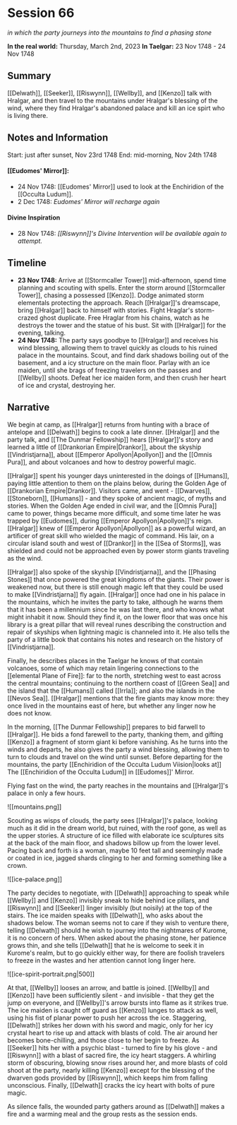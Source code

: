 # Session 66
*in which the party journeys into the mountains to find a phasing stone*

**In the real world:** Thursday, March 2nd, 2023
**In Taelgar:**  23 Nov 1748 - 24 Nov 1748

## Summary
[[Delwath]], [[Seeker]], [[Riswynn]], [[Wellby]], and [[Kenzo]] talk with Hralgar, and then travel to the mountains under Hralgar's blessing of the wind, where they find Hralgar's abandoned palace and kill an ice spirt who is living there.

## Notes and Information

Start: just after sunset, Nov 23rd 1748
End: mid-morning, Nov 24th 1748

#### [[Eudomes' Mirror]]:
 - 24 Nov 1748: [[Eudomes' Mirror]] used to look at the Enchiridion of the [[Occulta Ludum]].
 - 2 Dec 1748: *Eudomes' Mirror will recharge again*

#### Divine Inspiration
- 28 Nov 1748: *[[Riswynn]]'s Divine Intervention will be available again to attempt.*

## Timeline

- **23 Nov 1748**: Arrive at [[Stormcaller Tower]] mid-afternoon, spend time planning and scouting with spells. Enter the storm around [[Stormcaller Tower]], chasing a possessed [[Kenzo]]. Dodge animated storm elementals protecting the approach. Reach [[Hralgar]]'s dreamscape, bring [[Hralgar]] back to himself with stories. Fight Hraglar's storm-crazed ghost duplicate. Free Hraglar from his chains, watch as he destroys the tower and the statue of his bust. Sit with [[Hralgar]] for the evening, talking. 
- **24 Nov 1748:** The party says goodbye to [[Hralgar]] and receives his wind blessing, allowing them to travel quickly as clouds to his ruined palace in the mountains. Scout, and find dark shadows boiling out of the basement, and a icy structure on the main floor. Parlay with an ice maiden, until she brags of freezing travelers on the passes and [[Wellby]] shoots. Defeat her ice maiden form, and then crush her heart of ice and crystal, destroying her. 

## Narrative

We begin at camp, as [[Hralgar]] returns from hunting with a brace of antelope and [[Delwath]] begins to cook a late dinner. [[Hralgar]] and the party talk, and [[The Dunmar Fellowship]] hears [[Hralgar]]'s story and learned a little of [[Drankorian Empire|Drankor]], about the skyship [[Vindristjarna]], about [[Emperor Apollyon|Apollyon]] and the [[Omnis Pura]], and about volcanoes and how to destroy powerful magic. 

[[Hralgar]] spent his younger days uninterested in the doings of [[Humans]], paying little attention to them on the plains below, during the Golden Age of [[Drankorian Empire|Drankor]]. Visitors came, and went - [[Dwarves]], [[Stoneborn]], [[Humans]] - and they spoke of ancient magic, of myths and stories. When the Golden Age ended in civil war, and the [[Omnis Pura]] came to power, things became more difficult, and some time later he was trapped by [[Eudomes]], during [[Emperor Apollyon|Apollyon]]'s reign. [[Hralgar]] knew of [[Emperor Apollyon|Apollyon]] as a powerful wizard, an artificer of great skill who wielded the magic of command. His lair, on a circular island south and west of [[Drankor]] in the [[Sea of Storms]], was shielded and could not be approached even by power storm giants traveling as the wind. 

[[Hralgar]] also spoke of the skyship [[Vindristjarna]], and the [[Phasing Stones]] that once powered the great kingdoms of the giants. Their power is weakened now, but there is still enough magic left that they could be used to make [[Vindristjarna]] fly again. [[Hralgar]] once had one in his palace in the mountains, which he invites the party to take, although he warns them that it has been a millennium since he was last there, and who knows what might inhabit it now.  Should they find it, on the lower floor that was once his library is a great pillar that will reveal runes describing the construction and repair of skyships when lightning magic is channeled into it. He also tells the party of a little book that contains his notes and research on the history of [[Vindristjarna]]. 

Finally, he describes places in the Taelgar he knows of that contain volcanoes, some of which may retain lingering connections to the [[elemental Plane of Fire]]: far to the north, stretching west to east across the central mountains; continuing to the northern coast of [[Green Sea]] and the island that the [[Humans]] called [[Irrla]]; and also the islands in the [[Nevos Sea]]. [[Hralgar]] mentions that the fire giants may know more: they once lived in the mountains east of here, but whether any linger now he does not know. 

In the morning, [[The Dunmar Fellowship]] prepares to bid farwell to [[Hralgar]]. He bids a fond farewell to the party, thanking them, and gifting [[Kenzo]] a fragment of storm giant ki before vanishing. As he turns into the winds and departs, he also gives the party a wind blessing, allowing them to turn to clouds and travel on the wind until sunset. Before departing for the mountains, the party [[Enchiridion of the Occulta Ludum Viision|looks at]] The [[Enchiridion of the Occulta Ludum]] in [[Eudomes]]' Mirror.

Flying fast on the wind, the party reaches in the mountains and [[Hralgar]]'s palace in only a few hours. 

![[mountains.png]]

Scouting as wisps of clouds, the party sees [[Hralgar]]'s palace, looking much as it did in the dream world, but ruined, with the roof gone, as well as the upper stories. A structure of ice filled with elaborate ice sculptures sits at the back of the main floor, and shadows billow up from the lower level. Pacing back and forth is a woman, maybe 10 feet tall and seemingly made or coated in ice, jagged shards clinging to her and forming something like a crown. 

![[ice-palace.png]]

The party decides to negotiate, with [[Delwath]] approaching to speak while [[Wellby]] and [[Kenzo]] invisibly sneak to hide behind ice pillars, and [[Riswynn]] and [[Seeker]] linger invisibly (but noisily) at the top of the stairs. The ice maiden speaks with [[Delwath]], who asks about the shadows below. The woman seems not to care if they wish to venture there, telling [[Delwath]] should he wish to journey into the nightmares of Kurome, it is no concern of hers. When asked about the phasing stone, her patience grows thin, and she tells [[Delwath]] that he is welcome to seek it in Kurome's realm, but to go quickly either way, for there are foolish travelers to freeze in the wastes and her attention cannot long linger here. 

![[ice-spirit-portrait.png|500]]

At that, [[Wellby]] looses an arrow, and battle is joined. [[Wellby]] and [[Kenzo]] have been sufficiently silent - and invisible - that they get the jump on everyone, and [[Wellby]]'s arrow bursts into flame as it strikes true. The ice maiden is caught off guard as [[Kenzo]] lunges to attack as well, using his fist of planar power to push her across the ice. Staggering, [[Delwath]] strikes her down with his sword and magic, only for her icy crystal heart to rise up and attack with blasts of cold. The air around her becomes bone-chilling, and those close to her begin to freeze. As [[Seeker]] hits her with a psychic blast - turned to fire by his glove - and [[Riswynn]] with a blast of sacred fire, the icy heart staggers. A whirling storm of obscuring, blowing snow rises around her, and more blasts of cold shoot at the party, nearly killing [[Kenzo]] except for the blessing of the dwarven gods provided by [[Riswynn]], which keeps him from falling unconscious. Finally, [[Delwath]] cracks the icy heart with bolts of pure magic. 

As silence falls, the wounded party gathers around as [[Delwath]] makes a fire and a warming meal and the group rests as the session ends. 
